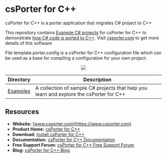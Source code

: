 ﻿# csPorter for C++

csPorter for C++ is a porter application that migrates C# project to C++

This repository contains [Example C# projects](https://github.com/csporter/csporter-cpp) for csPorter for C++ to demonstrate [how C# code is ported to C++](https://wiki.csporter.com/cpp/Getting%20Started/How%20to%20use%20csPorter%20for%20Cpp/). Visit [csporter.com](http://www.csporter.com) to get more details of this software

File template.porter.config is a csPorter for C++ configuration file which can be used as a base for compiling a configuration for your own project.

<p align="center">

  <a title="Download complete sample C# projects code to test csPorter for C++" href="https://github.com/csporter/csporter-cpp/archive/master.zip">
	<img src="https://raw.github.com/AsposeExamples/java-examples-dashboard/master/images/downloadZip-Button-Large.png" />
  </a>
</p>

Directory | Description
--------- | -----------
[Examples](https://github.com/csporter/csporter-cpp)  | A collection of sample C# projects that help you learn and explore the csPorter for C++

## Resources

+ **Website:** [www.csporter.com](https://www.csporter.com)
+ **Product Home:** [csPorter for C++](https://products.csporter.com/cpp)
+ **Download:** [Install csPorter for C++](https://downloads.csporter.com/cpp)
+ **Documentation:** [csPorter for C++ Documentation](https://wiki.csporter.com/cpp/)
+ **Free Support Forum:** [csPorter for C++ Free Support Forum](https://forum.csporter.com/c/cpp)
+ **Blog:** [csPorter for C++ Blog](https://blog.csporter.com/category/cpp/)
